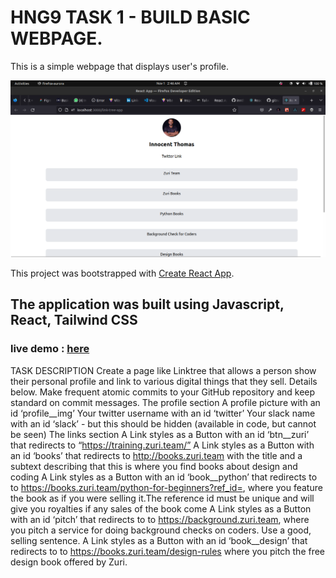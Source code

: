 # HNG9 TASK 1 - BUILD BASIC WEBPAGE.

This is a simple webpage that displays user's profile.

![screenshot](./src/assets/hng9task.png)

This project was bootstrapped with [Create React App](https://github.com/facebook/create-react-app).

## The application was built using Javascript, React, Tailwind CSS

### live demo : [here](https://innthomas.github.io/link-tree-app/)

TASK DESCRIPTION
Create a page like Linktree that allows a person show their personal profile and link to various digital things that they sell. Details below.
Make frequent atomic commits to your GitHub repository and keep standard on commit messages.
The profile section
A profile picture with an id ‘profile__img’
Your twitter username with an id ‘twitter’
Your slack name with an id ‘slack’ - but this should be hidden (available in code, but cannot be seen)
The links section
A Link styles as a Button with an id ‘btn__zuri’ that redirects to “https://training.zuri.team/”
A Link styles as a Button with an id ‘books’ that redirects to http://books.zuri.team with the title and a subtext describing that this is where you find books about design and coding
A Link styles as a Button with an id ‘book__python’ that redirects to to https://books.zuri.team/python-for-beginners?ref_id=, where you feature the book as if you were selling it.The reference id must be unique and will give you royalties if any sales of the book come
A Link styles as a Button with an id ‘pitch’ that redirects to to https://background.zuri.team, where you pitch a service for doing background checks on coders. Use a good, selling sentence.
A Link styles as a Button with an id ‘book__design’ that redirects to to https://books.zuri.team/design-rules where you pitch the free design book offered by Zuri.